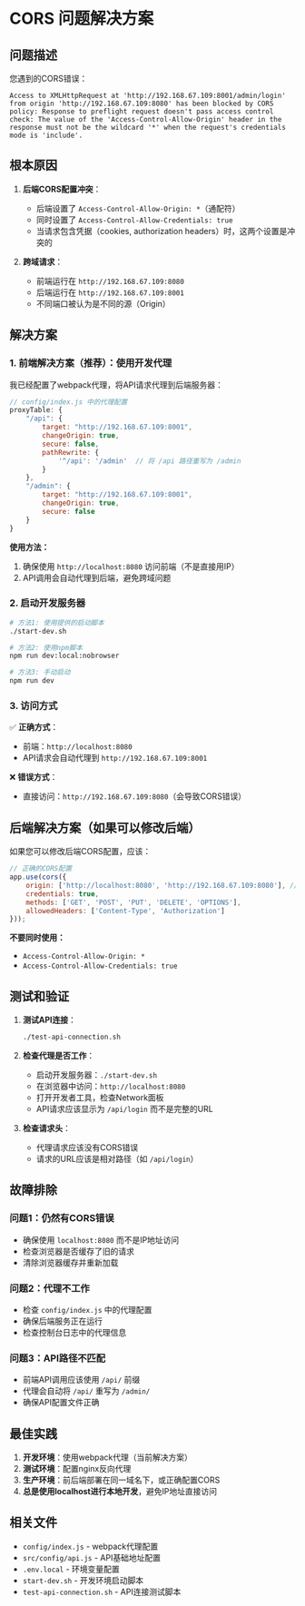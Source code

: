 # CORS 问题解决方案

## 问题描述

您遇到的CORS错误：
```
Access to XMLHttpRequest at 'http://192.168.67.109:8001/admin/login' from origin 'http://192.168.67.109:8080' has been blocked by CORS policy: Response to preflight request doesn't pass access control check: The value of the 'Access-Control-Allow-Origin' header in the response must not be the wildcard '*' when the request's credentials mode is 'include'.
```

## 根本原因

1. **后端CORS配置冲突**：
   - 后端设置了 `Access-Control-Allow-Origin: *`（通配符）
   - 同时设置了 `Access-Control-Allow-Credentials: true`
   - 当请求包含凭据（cookies, authorization headers）时，这两个设置是冲突的

2. **跨域请求**：
   - 前端运行在 `http://192.168.67.109:8080`
   - 后端运行在 `http://192.168.67.109:8001`
   - 不同端口被认为是不同的源（Origin）

## 解决方案

### 1. 前端解决方案（推荐）：使用开发代理

我已经配置了webpack代理，将API请求代理到后端服务器：

```javascript
// config/index.js 中的代理配置
proxyTable: {
    "/api": {
        target: "http://192.168.67.109:8001",
        changeOrigin: true,
        secure: false,
        pathRewrite: {
            '^/api': '/admin'  // 将 /api 路径重写为 /admin
        }
    },
    "/admin": {
        target: "http://192.168.67.109:8001",
        changeOrigin: true,
        secure: false
    }
}
```

**使用方法：**
1. 确保使用 `http://localhost:8080` 访问前端（不是直接用IP）
2. API调用会自动代理到后端，避免跨域问题

### 2. 启动开发服务器

```bash
# 方法1: 使用提供的启动脚本
./start-dev.sh

# 方法2: 使用npm脚本
npm run dev:local:nobrowser

# 方法3: 手动启动
npm run dev
```

### 3. 访问方式

✅ **正确方式**：
- 前端：`http://localhost:8080`
- API请求会自动代理到 `http://192.168.67.109:8001`

❌ **错误方式**：
- 直接访问：`http://192.168.67.109:8080`（会导致CORS错误）

## 后端解决方案（如果可以修改后端）

如果您可以修改后端CORS配置，应该：

```javascript
// 正确的CORS配置
app.use(cors({
    origin: ['http://localhost:8080', 'http://192.168.67.109:8080'], // 明确指定允许的源
    credentials: true,
    methods: ['GET', 'POST', 'PUT', 'DELETE', 'OPTIONS'],
    allowedHeaders: ['Content-Type', 'Authorization']
}));
```

**不要同时使用：**
- `Access-Control-Allow-Origin: *`
- `Access-Control-Allow-Credentials: true`

## 测试和验证

1. **测试API连接**：
   ```bash
   ./test-api-connection.sh
   ```

2. **检查代理是否工作**：
   - 启动开发服务器：`./start-dev.sh`
   - 在浏览器中访问：`http://localhost:8080`
   - 打开开发者工具，检查Network面板
   - API请求应该显示为 `/api/login` 而不是完整的URL

3. **检查请求头**：
   - 代理请求应该没有CORS错误
   - 请求的URL应该是相对路径（如 `/api/login`）

## 故障排除

### 问题1：仍然有CORS错误
- 确保使用 `localhost:8080` 而不是IP地址访问
- 检查浏览器是否缓存了旧的请求
- 清除浏览器缓存并重新加载

### 问题2：代理不工作
- 检查 `config/index.js` 中的代理配置
- 确保后端服务正在运行
- 检查控制台日志中的代理信息

### 问题3：API路径不匹配
- 前端API调用应该使用 `/api/` 前缀
- 代理会自动将 `/api/` 重写为 `/admin/`
- 确保API配置文件正确

## 最佳实践

1. **开发环境**：使用webpack代理（当前解决方案）
2. **测试环境**：配置nginx反向代理
3. **生产环境**：前后端部署在同一域名下，或正确配置CORS
4. **总是使用localhost进行本地开发**，避免IP地址直接访问

## 相关文件

- `config/index.js` - webpack代理配置
- `src/config/api.js` - API基础地址配置
- `.env.local` - 环境变量配置
- `start-dev.sh` - 开发环境启动脚本
- `test-api-connection.sh` - API连接测试脚本
